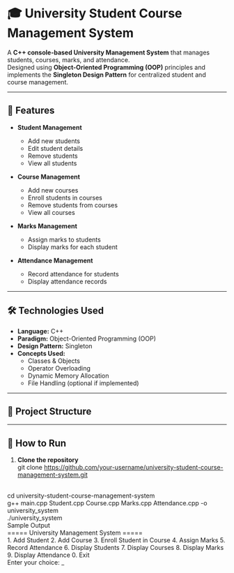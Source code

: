 # 🎓 University Student Course Management System

A **C++ console-based University Management System** that manages students, courses, marks, and attendance.  
Designed using **Object-Oriented Programming (OOP)** principles and implements the **Singleton Design Pattern** for centralized student and course management.

---

## 📌 Features

- **Student Management**
  - Add new students
  - Edit student details
  - Remove students
  - View all students

- **Course Management**
  - Add new courses
  - Enroll students in courses
  - Remove students from courses
  - View all courses

- **Marks Management**
  - Assign marks to students
  - Display marks for each student

- **Attendance Management**
  - Record attendance for students
  - Display attendance records

---

## 🛠️ Technologies Used
- **Language:** C++
- **Paradigm:** Object-Oriented Programming (OOP)
- **Design Pattern:** Singleton
- **Concepts Used:**  
  - Classes & Objects  
  - Operator Overloading  
  - Dynamic Memory Allocation  
  - File Handling (optional if implemented)  

---

## 📂 Project Structure


---

## 🚀 How to Run
1. **Clone the repository**
   <br>
git clone https://github.com/your-username/university-student-course-management-system.git
<br>
cd university-student-course-management-system
  <br>
g++ main.cpp Student.cpp Course.cpp Marks.cpp Attendance.cpp -o university_system
  <br>
./university_system
  <br>
Sample Output
  <br>
===== University Management System =====
  <br>
1. Add Student
2. Add Course
3. Enroll Student in Course
4. Assign Marks
5. Record Attendance
6. Display Students
7. Display Courses
8. Display Marks
9. Display Attendance
0. Exit
     <br>
Enter your choice: _
